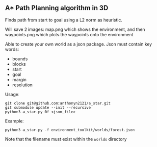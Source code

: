 ## A* Path Planning algorithm in 3D

Finds path from start to goal using a L2 norm as heuristic.

Will save 2 images: map.png which shows the environment, and then waypoints.png which plots the waypoints onto the environment

Able to create your own world as a json package. Json must contain key words:
 - bounds
 - blocks
 - start
 - goal
 - margin
 - resolution

Usage:
```
git clone git@github.com:anthonyn2121/a_star.git
git submodule update --init --recursive
python3 a_star.py 0f <json_file>
```
Example:
```
python3 a_star.py -f environment_toolkit/worlds/forest.json
```
Note that the filename must exist within the `worlds` directory